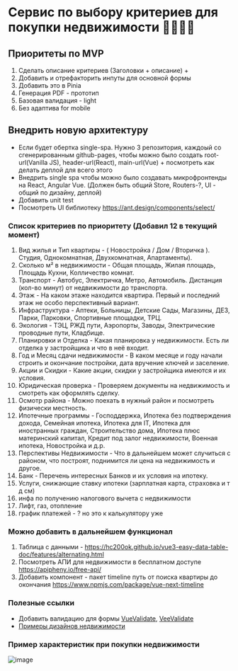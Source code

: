 # Сервис по выбору критериев для покупки недвижимости 🏡🌳🏢🌈

## Приоритеты по MVP
1. Сделать описание критериев (Заголовки + описание) +
2. Добавить и отрефакторить инпуты для основной формы
3. Добавить это в Pinia
4. Генерация PDF - прототип
5. Базовая валидация - light
6. Без адаптива for mobile

## Внедрить новую архитектуру
- Если будет обертка single-spa. Нужно 3 репозитория, каждоый со сгенерированным github-pages,
  чтобы можно было создать root-url(Vanilla JS), header-url(React), main-url(Vue) + посмотреть как делать деплой
  для всего этого
- Внедрить single spa чтобы можно было создавать микрофронтенды на React, Angular Vue.
  (Должен быть общий Store, Routers-?, UI - общий по дизайну, деплой)
- Добавить unit test
- Посмотреть UI библиотеку https://ant.design/components/select/

### Список критериев по приоритету (Добавил 12 в текущий момент)
1. Вид жилья и Тип квартиры - ( Новостройка / Дом / Вторичка ). Студия, Однокомнатная, Двухкомнатная, Апартаменты).
2. Сколько м² в недвижимости - Общая площадь, Жилая площадь, Площадь Кухни, Колличество комнат.
3. Транспорт - Автобус, Электричка, Метро, Автомобиль. Дистанция (кол-во минут) от недвижимости до транспорта.
4. Этаж - На каком этаже находится квартира. Первый и последний этаж не особо перспективный вариант.
5. Инфраструктура - Аптеки, Больницы, Детские Сады, Магазины, ДЕЗ, Парки, Парковки, Спортивные площадки, ТРЦ.
6. Экология - ТЭЦ, РЖД пути, Аэропорты, Заводы, Электрические проводные пути, Кладбище.
7. Планировки и Отделка - Какая планировка у недвижимости. Есть ли отделка у застройщика и что в неё входит.
8. Год и Месяц сдачи недвижимости - В каком месяце и году начали строить и окончание постройки, дата вручение ключей и заселение.
9. Акции и Скидки - Какие акции, скидки у застройщика имеются и их условия.
10. Юридическая проверка - Проверяем документы на недвижимость и смотреть как оформлять сделку.
11. Осмотр района - Можно поехать в нужный район и посмотреть физически местность.
12. Ипотечные программы - Господдержка, Ипотека без подтверждения дохода, Семейная ипотека, Ипотека для IT, Ипотека для иностранных граждан, Строительство дома, Ипотека плюс материнский капитал, Кредит под залог недвижимости, Военная ипотека, Новостройка и д.р.
13. Перспективы Недвижимости - Что в дальнейшем может случиться с районом, что построят, поднимится ли цена на недвижимость и другое.
14. Банк - Перечень интересных Банков и их условия на ипотеку.
15. Услуги, снижающие ставку ипотеки (зарплатная карта, страховка и т д см)
16. инфа по получению налогового вычета с недвижимости
17. Лифт, газ, отопление
18. график платежей - ? но это к калькулятору уже

### Можно добавить в дальнейшем функционал
1. Таблица с данными - https://hc200ok.github.io/vue3-easy-data-table-doc/features/alternating.html
2. Посмотреть АПИ для недвижимости в бесплатном доступе https://apipheny.io/free-api/
3. Добавить компонент - пакет timeline путь от поиска квартиры до окончания https://www.npmjs.com/package/vue-next-timeline

### Полезные ссылки
- Добавить валидацию для формы [VueValidate](https://vuelidate-next.netlify.app/#getting-started-1),
  [VeeValidate](https://vee-validate.logaretm.com/v4/guide/composition-api/validation)
- [Примеры дизайнов недвижимости](https://www.behance.net/search/projects/?search=%D0%BD%D0%B5%D0%B4%D0%B2%D0%B8%D0%B6%D0%B8%D0%BC%D0%BE%D1%81%D1%82%D1%8C%20landing&sort=recommended&time=month)

### Пример характеристик при покупки недвижимости
![image](https://user-images.githubusercontent.com/71700914/185598743-df80c61c-2ba1-4197-8263-e5fb8f534fa2.png)


